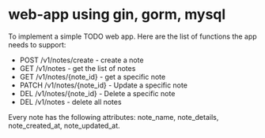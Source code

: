 # web-app using gin, gorm, mysql

To implement a simple TODO web app. Here are the list of functions the app needs to support:

- POST /v1/notes/create - create a note 
- GET /v1/notes - get the list of notes 
- GET /v1/notes/{note_id} - get a specific note
- PATCH /v1/notes/{note_id} - Update a specific note
- DEL /v1/notes/{note_id} - Delete a specific note
- DEL /v1/notes - delete all notes

Every note has the following attributes: note_name, note_details, note_created_at, note_updated_at.
